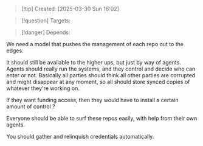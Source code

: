 
>[!tip] Created: [2025-03-30 Sun 16:02]

>[!question] Targets: 

>[!danger] Depends: 

We need a model that pushes the management of each repo out to the edges.

It should still be available to the higher ups, but just by way of agents.  Agents should really run the systems, and they control and decide who can enter or not.  Basically all parties should think all other parties are corrupted and might disappear at any moment, so all should store synced copies of whatever they're working on.

If they want funding access, then they would have to install a certain amount of control ?

Everyone should be able to surf these repos easily, with help from their own agents.

You should gather and relinquish credentials automatically.